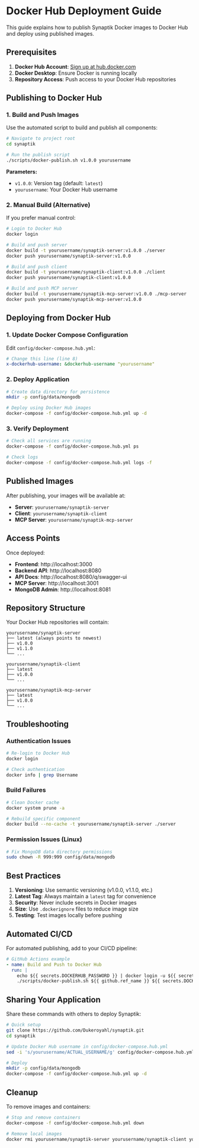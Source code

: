 # Docker Hub Deployment Guide

This guide explains how to publish Synaptik Docker images to Docker Hub and deploy using published images.

## Prerequisites

1. **Docker Hub Account**: [Sign up at hub.docker.com](https://hub.docker.com)
2. **Docker Desktop**: Ensure Docker is running locally
3. **Repository Access**: Push access to your Docker Hub repositories

## Publishing to Docker Hub

### 1. Build and Push Images

Use the automated script to build and publish all components:

```bash
# Navigate to project root
cd synaptik

# Run the publish script
./scripts/docker-publish.sh v1.0.0 yourusername
```

**Parameters:**
- `v1.0.0`: Version tag (default: `latest`)
- `yourusername`: Your Docker Hub username

### 2. Manual Build (Alternative)

If you prefer manual control:

```bash
# Login to Docker Hub
docker login

# Build and push server
docker build -t yourusername/synaptik-server:v1.0.0 ./server
docker push yourusername/synaptik-server:v1.0.0

# Build and push client
docker build -t yourusername/synaptik-client:v1.0.0 ./client
docker push yourusername/synaptik-client:v1.0.0

# Build and push MCP server
docker build -t yourusername/synaptik-mcp-server:v1.0.0 ./mcp-server
docker push yourusername/synaptik-mcp-server:v1.0.0
```

## Deploying from Docker Hub

### 1. Update Docker Compose Configuration

Edit `config/docker-compose.hub.yml`:

```yaml
# Change this line (line 8)
x-dockerhub-username: &dockerhub-username "yourusername"
```

### 2. Deploy Application

```bash
# Create data directory for persistence
mkdir -p config/data/mongodb

# Deploy using Docker Hub images
docker-compose -f config/docker-compose.hub.yml up -d
```

### 3. Verify Deployment

```bash
# Check all services are running
docker-compose -f config/docker-compose.hub.yml ps

# Check logs
docker-compose -f config/docker-compose.hub.yml logs -f
```

## Published Images

After publishing, your images will be available at:

- **Server**: `yourusername/synaptik-server`
- **Client**: `yourusername/synaptik-client`  
- **MCP Server**: `yourusername/synaptik-mcp-server`

## Access Points

Once deployed:

- **Frontend**: http://localhost:3000
- **Backend API**: http://localhost:8080
- **API Docs**: http://localhost:8080/q/swagger-ui
- **MCP Server**: http://localhost:3001
- **MongoDB Admin**: http://localhost:8081

## Repository Structure

Your Docker Hub repositories will contain:

```
yourusername/synaptik-server
├── latest (always points to newest)
├── v1.0.0
├── v1.1.0
└── ...

yourusername/synaptik-client
├── latest
├── v1.0.0
└── ...

yourusername/synaptik-mcp-server
├── latest
├── v1.0.0
└── ...
```

## Troubleshooting

### Authentication Issues
```bash
# Re-login to Docker Hub
docker login

# Check authentication
docker info | grep Username
```

### Build Failures
```bash
# Clean Docker cache
docker system prune -a

# Rebuild specific component
docker build --no-cache -t yourusername/synaptik-server ./server
```

### Permission Issues (Linux)
```bash
# Fix MongoDB data directory permissions
sudo chown -R 999:999 config/data/mongodb
```

## Best Practices

1. **Versioning**: Use semantic versioning (v1.0.0, v1.1.0, etc.)
2. **Latest Tag**: Always maintain a `latest` tag for convenience
3. **Security**: Never include secrets in Docker images
4. **Size**: Use `.dockerignore` files to reduce image size
5. **Testing**: Test images locally before pushing

## Automated CI/CD

For automated publishing, add to your CI/CD pipeline:

```yaml
# GitHub Actions example
- name: Build and Push to Docker Hub
  run: |
    echo ${{ secrets.DOCKERHUB_PASSWORD }} | docker login -u ${{ secrets.DOCKERHUB_USERNAME }} --password-stdin
    ./scripts/docker-publish.sh ${{ github.ref_name }} ${{ secrets.DOCKERHUB_USERNAME }}
```

## Sharing Your Application

Share these commands with others to deploy Synaptik:

```bash
# Quick setup
git clone https://github.com/Dukeroyahl/synaptik.git
cd synaptik

# Update Docker Hub username in config/docker-compose.hub.yml
sed -i 's/yourusername/ACTUAL_USERNAME/g' config/docker-compose.hub.yml

# Deploy
mkdir -p config/data/mongodb
docker-compose -f config/docker-compose.hub.yml up -d
```

## Cleanup

To remove images and containers:

```bash
# Stop and remove containers
docker-compose -f config/docker-compose.hub.yml down

# Remove local images
docker rmi yourusername/synaptik-server yourusername/synaptik-client yourusername/synaptik-mcp-server
```